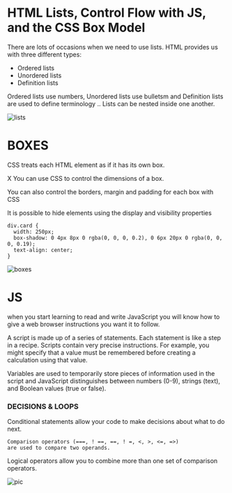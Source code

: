#  HTML Lists, Control Flow with JS, and the CSS Box Model

There are lots of occasions when we need to use lists. HTML provides us with three different types:
- Ordered lists
- Unordered lists
- Definition lists

Ordered lists use numbers, Unordered lists use bulletsm  and Definition lists are used to define terminology .. Lists can be nested inside one another.

![lists](https://disenowebakus.net/en/images/articles/html-lists-without-order-ul-ordinates-ol-definition-dl.jpg)



# **BOXES**  

CSS treats each HTML element as if it has its own box. 

X You can use CSS to control the dimensions of a box.
 
You can also control the borders, margin and padding for each box with CSS
 
It is possible to hide elements using the display and visibility properties

```
div.card {
  width: 250px;
  box-shadow: 0 4px 8px 0 rgba(0, 0, 0, 0.2), 0 6px 20px 0 rgba(0, 0, 0, 0.19);
  text-align: center;
}

```

![boxes](https://www.phpforkids.com/images/examples/css-box-model.gif)

 

#  JS

when you start learning to read and write JavaScript you will know how to give a web browser instructions you want it to follow.

A script is made up of a series of statements. Each statement is like a step in a recipe. Scripts contain very precise instructions. For example, you might specify that a value must be remembered before creating a calculation using that value.

Variables are used to temporarily store pieces of information used in the script and JavaScript distinguishes between numbers (0-9), strings (text), and Boolean values (true or false).


### DECISIONS & LOOPS 


Conditional statements allow your code to make  decisions about what to do next.

```
Comparison operators (===, ! ==, ==, ! =, <, >, <=, =>)
are used to compare two operands. 
```
Logical operators allow you to combine more than one set of comparison operators. 

![pic](https://learnwithkamal.files.wordpress.com/2014/09/fig5.jpg)
